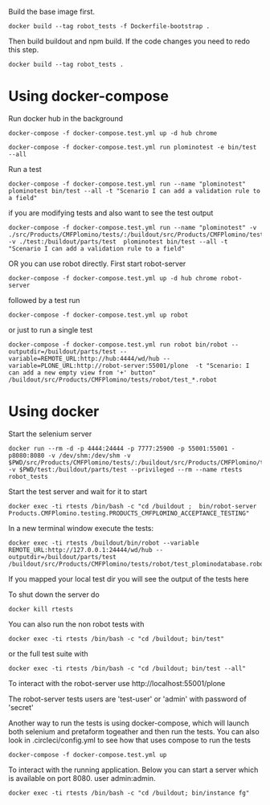 
Build the base image first. 
```
docker build --tag robot_tests -f Dockerfile-bootstrap .
```

Then build buildout and npm build. If the code changes you need to redo this step.

```
docker build --tag robot_tests .
```

# Using docker-compose


Run docker hub in the background


```
docker-compose -f docker-compose.test.yml up -d hub chrome
```


```
docker-compose -f docker-compose.test.yml run plominotest -e bin/test --all
```

Run a test

```
docker-compose -f docker-compose.test.yml run --name "plominotest" plominotest bin/test --all -t "Scenario I can add a validation rule to a field"
```

if you are modifying tests and also want to see the test output

```
docker-compose -f docker-compose.test.yml run --name "plominotest" -v ./src/Products/CMFPlomino/tests/:/buildout/src/Products/CMFPlomino/tests -v ./test:/buildout/parts/test  plominotest bin/test --all -t "Scenario I can add a validation rule to a field"
```

OR you can use robot directly. First start robot-server

```
docker-compose -f docker-compose.test.yml up -d hub chrome robot-server
```

followed by a test run

```
docker-compose -f docker-compose.test.yml up robot
```

or just to run a single test

```
docker-compose -f docker-compose.test.yml run robot bin/robot --outputdir=/buildout/parts/test --variable=REMOTE_URL:http://hub:4444/wd/hub --variable=PLONE_URL:http://robot-server:55001/plone  -t "Scenario: I can add a new empty view from '+' button" /buildout/src/Products/CMFPlomino/tests/robot/test_*.robot
```

# Using docker


Start the selenium server

```
docker run --rm -d -p 4444:24444 -p 7777:25900 -p 55001:55001 -p8080:8080 -v /dev/shm:/dev/shm -v $PWD/src/Products/CMFPlomino/tests/:/buildout/src/Products/CMFPlomino/tests -v $PWD/test:/buildout/parts/test --privileged --rm --name rtests robot_tests
```

Start the test server and wait for it to start

```
docker exec -ti rtests /bin/bash -c "cd /buildout ;  bin/robot-server Products.CMFPlomino.testing.PRODUCTS_CMFPLOMINO_ACCEPTANCE_TESTING"
```

In a new terminal window execute the tests:

```
docker exec -ti rtests /buildout/bin/robot --variable REMOTE_URL:http://127.0.0.1:24444/wd/hub --outputdir=/buildout/parts/test /buildout/src/Products/CMFPlomino/tests/robot/test_plominodatabase.robot
```

If you mapped your local test dir you will see the output of the tests here


To shut down the server do

```
docker kill rtests
```

You can also run the non robot tests with

```
docker exec -ti rtests /bin/bash -c "cd /buildout; bin/test"
```

or the full test suite with

```
docker exec -ti rtests /bin/bash -c "cd /buildout; bin/test --all"
```

To interact with the robot-server use http://localhost:55001/plone

The robot-server tests users are 'test-user' or 'admin' with password of 'secret'

Another way to run the tests is using docker-compose, which will launch both selenium and pretaform togeather and then run
the tests. You can also look in .circleci/config.yml to see how that uses compose to run the tests

```
docker-compose -f docker-compose.test.yml up
```


To interact with the running application. Below you can start a server which is available on port 8080. user admin:admin.

```
docker exec -ti rtests /bin/bash -c "cd /buildout; bin/instance fg"
```

